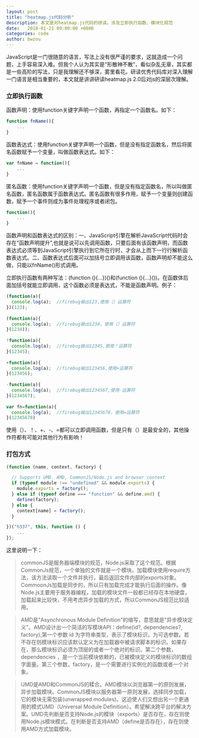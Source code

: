 ```yaml
---
layout: post
title: "heatmap.js代码分析"
description: 本文是对heatmap.js代码的研读。涉及立即执行函数、模块化规范
date:   2018-01-21 09:00:00 +0800
categories: code
author: bwzou
---
```

JavaScript是一门很随意的语言，写法上没有很严谨的要求，这就造成一个问题，上手容易深入难。但我个人认为其实是“形散神不散”，看似杂乱无章，其实都是一些高阶的写法，只是我理解还不够深，雾里看花。研读优秀代码库对深入理解一门语言是相当重要的，本文就是讲讲研读heatmap.js 2.0后对js的深层次理解。

### 立即执行函数
函数声明：使用function关键字声明一个函数，再指定一个函数名。如下：

```js	
function fnName(){
	...
}
```
 
函数表达式：使用function关键字声明一个函数，但是没有指定函数名，然后将匿名函数赋予一个变量，叫做函数表达式。如下：

```js
var fnName = function(){
	...
}
```

匿名函数：使用function关键字声明一个函数，但是没有指定函数名，所以叫做匿名函数，匿名函数属于函数表达式。匿名函数有很多作用，赋予一个变量则创建函数，赋予一个事件则成为事件处理程序或者闭包。
```js
function(){
	...
}
```

函数声明和函数表达式的区别：一、JavaScript引擎在解析JavaScript代码时会存在“函数声明提升”,也就是说可以先调用函数，只要后面有该函数声明，而函数表达式必须等到JavaScript引擎执行到它所在行时，才会从上而下一行行解析函数表达式。二、函数表达式后面可以加括号立即调用该函数，函数声明却不能这么做，只能以fnName()形式调用。

立即执行函数有两种写法：(function (){...})()和(function (){...}())。在函数体后面加括号就能立即调用，这个函数必须是表达式，不能是函数声明。例子：

```js
(function(a){
  console.log(a);  //firebug输出123,使用（）运算符
})(123);
 
(function(a){
  console.log(a);  //firebug输出1234，使用（）运算符
}(1234));
 
!function(a){
  console.log(a);  //firebug输出12345,使用！运算符
}(12345);
 
+function(a){
  console.log(a);  //firebug输出123456,使用+运算符
}(123456);
 
-function(a){
  console.log(a);  //firebug输出1234567,使用-运算符
}(1234567);
 
var fn=function(a){
  console.log(a);  //firebug输出12345678，使用=运算符
}(12345678)
```

使用（）、！、+、-、=都可以立即调用函数，但是只有（）是最安全的，其他操作符都有可能对其他行为有影响！

### 打包方式
```js
(function (name, context, factory) {

  // Supports UMD. AMD, CommonJS/Node.js and browser context
  if (typeof module !== "undefined" && module.exports) {
    module.exports = factory();
  } else if (typeof define === "function" && define.amd) {
    define(factory);
  } else {
    context[name] = factory();
  }

})("h337", this, function () {
	...
});
```

这里说明一下：

>commonJS是服务器端模块的规范，Node.js采取了这个规范。根据CommonJs规范，一个单独的文件就是一个模块。加载模块使用require方法，该方法读取一个文件并执行，最后返回文件内部的exports对象。CommoonJs加载是同步的，所以只有加载完成才能执行后面的操作。像Node.js主要用于服务器编程，加载的模块文件一般都已经存在本地硬盘，加载起来比较快，不用考虑异步加载的方式，所以CommonJS规范比较适用。

>AMD是"Asynchronous Module Definition"的缩写，意思就是"异步模块定义"。AMD设计出一个简洁的写模块API：define(id?, dependencies?, factory);第一个参数 id 为字符串类型，表示了模块标识，为可选参数。若不存在则模块标识应该默认定义为在加载器中被请求脚本的标识。如果存在，那么模块标识必须为顶层的或者一个绝对的标识。第二个参数，dependencies ，是一个当前模块依赖的，已被模块定义的模块标识的数组字面量。第三个参数，factory，是一个需要进行实例化的函数或者一个对象。

>UMD是AMD和CommonJS的糅合。AMD模块以浏览器第一的原则发展，异步加载模块。CommonJS模块以服务器第一原则发展，选择同步加载，它的模块无需包装(unwrapped modules)。这迫使人们又想出另一个更通用的模式UMD（Universal Module Definition）。希望解决跨平台的解决方案。UMD先判断是否支持Node.js的模块（exports）是否存在，存在则使用Node.js模块模式。在判断是否支持AMD（define是否存在），存在则使用AMD方式加载模块。






